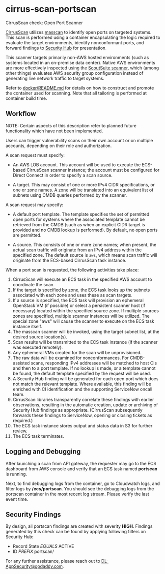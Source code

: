 # cirrus-scan-portscan

CirrusScan check: Open Port Scanner

[CirrusScan](https://github.secureserver.net/appservices/CirrusScan) utilizes
[masscan](https://github.com/robertdavidgraham/masscan) to identify open ports
on targeted systems. This scan is performed using a container encapsulating the
logic required to evaluate the target environments, identify nonconformant ports,
and forward findings to
[Security Hub](https://docs.aws.amazon.com/securityhub/latest/userguide/)
for presentation.

This scanner targets primarily non-AWS hosted environments (such as systems
located in an on-premise data center). Native AWS environments are more effectively
inspected using the
[ScoutSuite scanner](https://github.secureserver.net/appservices/cirrus-scan-scoutsuite),
which (among other things) evaluates AWS security group configuration instead of
generating live network traffic to target systems.

Refer to [docker/README.md](docker/README.md) for details on how to construct
and promote the container used for scanning. Note that all tailoring is
performed at container build time.

## Workflow

NOTE: Certain aspects of this description refer to planned future functionality
which have not been implemented.

Users can trigger vulnerability scans on their own account or on multiple
accounts, depending on their role and authorization.

A scan request must specify:

* An AWS LOB account. This account will be used to execute the ECS-based
  CirrusScan scanner instance; the account must be configured for Direct Connect
  in order to specify a scan source.

* A target. This may consist of one or more IPv4 CIDR specifications, or one or
  zone names. A zone will be translated into an equivalent list of subnets using
  CMDB queries performed by the scanner.

A scan request may specify:

* A default port template. The template specifies the set of permitted open ports
  for systems where the associated template cannot be retrieved from the CMDB
  (such as when an explicit CIDR target is provided and no CMDB lookup is
  performed). By default, no open ports are permitted.

* A source. This consists of one or more zone names; when present, the actual
  scan traffic will originate from an IPv4 address within the specified zone.
  The default source is `aws`, which means scan traffic will originate from the
  ECS-based CirrusScan task instance.

When a port scan is requested, the following activities take place:

1. CirrusScan will execute an ECS task in the specified AWS account to
   coordinate the scan.
2. If the target is specified by zone, the ECS task looks up the subnets
   associated with each zone and uses these as scan targets.
3. If a source is specified, the ECS task will provision an ephemeral
   OpenStack VM (if possible) or select a persistent scanner host (if necessary)
   located within the specified source zone. If multiple sources zones are
   specified, multiple scanner instances will be utilized. The special zone
   "aws" will cause the scanner to execute on the ECS task instance itself.
4. The masscan scanner will be invoked, using the target subnet list, at the
   desired source location(s).
5. Scan results will be transmitted to the ECS task instance (if the scanner was
   executed remotely).
6. Any ephemeral VMs created for the scan will be unprovisioned.
7. The raw data will be examined for nonconformances. For CMDB-assisted scans,
   responding IPv4 addresses will be matched to host CIs and then to a port
   template. If no lookup is made, or a template cannot be found, the default
   template specified by the request will be used.
8. A Security Hub finding will be generated for each open port which does not
   match the relevant template. Where available, this finding will be enriched
   with CI identification and the supporting ServiceNow oncall team.
9. CirrusScan libraries transparently correlate these findings with earlier
   observations, resulting in the automatic creation, update or archiving of
   Security Hub findings as appropriate. (CirrusScan subsequently forwards these
   findings to ServiceNow, opening or closing tickets as required.)
10. The ECS task instance stores output and status data in S3 for further review.
11. The ECS task terminates.

## Logging and Debugging

After launching a scan from API gateway, the requester may go to the ECS
dashboard from AWS console and verify that an ECS task named **portscan** is running.

Next, to find debugging logs from the container, go to Cloudwatch logs, and
filter logs by **/ecs/portscan**. You should see the debugging logs from the
portscan container in the most recent log stream. Please verify the last event time.
  
## Security Findings

By design, all portscan findings are created with severity **HIGH**.
Findings generated by this check can be found by applying following filters on
Security Hub:

* Record State _EQUALS_ ACTIVE
* ID _PREFIX_ portscan/
  
For any further assistance, please reach out to DL-AppSecurity@godaddy.com.
